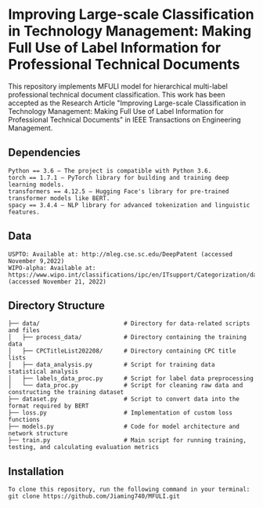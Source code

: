 # Improving Large-scale Classification in Technology Management: Making Full Use of Label Information for Professional Technical Documents
This repository implements MFULI model for hierarchical multi-label professional technical document classification. This work has been accepted as the Research Article "Improving Large-scale Classification in Technology Management: Making Full Use of Label Information for Professional Technical Documents" in IEEE Transactions on Engineering Management.

## Dependencies
```
Python == 3.6 – The project is compatible with Python 3.6.
torch == 1.7.1 – PyTorch library for building and training deep learning models.
transformers == 4.12.5 – Hugging Face's library for pre-trained transformer models like BERT.
spacy == 3.4.4 – NLP library for advanced tokenization and linguistic features.
```
## Data
```
USPTO: Available at: http://mleg.cse.sc.edu/DeepPatent (accessed November 9,2022)
WIPO-alpha: Available at: https://www.wipo.int/classifications/ipc/en/ITsupport/Categorization/dataset (accessed November 21, 2022)
```

## Directory Structure
```
├── data/                        # Directory for data-related scripts and files
│   ├── process_data/            # Directory containing the training data
│   ├── CPCTitleList202208/      # Directory containing CPC title lists
│   ├── data_analysis.py         # Script for training data statistical analysis
│   ├── labels_data_proc.py      # Script for label data preprocessing
│   └── data_proc.py             # Script for cleaning raw data and constructing the training dataset
├── dataset.py                   # Script to convert data into the format required by BERT
├── loss.py                      # Implementation of custom loss functions
├── models.py                    # Code for model architecture and network structure
├── train.py                     # Main script for running training, testing, and calculating evaluation metrics
```

## Installation
```
To clone this repository, run the following command in your terminal:
git clone https://github.com/Jiaming740/MFULI.git
```

